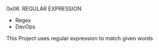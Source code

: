 0x06. REGULAR EXPRESSION

* Regex
* DevOps

This Project uses regular expression to match given words
